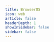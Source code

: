 ```yaml
---
title: BrowserOS
icon: web
article: false
headerDepth: 1
showInSidebar: false
sidebar: false
---
```

<script src="/toys/lib/libv86.js"></script>
<script>
"use strict";

window.onload = function()
{
    var emulator = new V86({
        wasm_path: "/toys/lib/v86.wasm",
        memory_size: 512 * 1024 * 1024,
        vga_memory_size: 8 * 1024 * 1024,
        screen_container: document.getElementById("screen_container"),
        initial_state: { url: "/toys/os/images/debian-state-base.bin" },
        filesystem: { baseurl: "/toys/os/images/debian-9p-rootfs-flat/" },
        autostart: true,
    });
};
</script>

<!-- A minimal structure for the ScreenAdapter defined in browser/screen.js -->
<div id="screen_container">
    <div style="white-space: pre; font: 14px monospace; line-height: 14px"></div>
    <canvas style="display: none"></canvas>
</div>